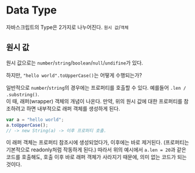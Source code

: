 # Data Type

자바스크립트의 Type은 2가지로 나누어진다. `원시 값`/`객체`

## 원시 값

원시 값으로는 `number`/`string`/`boolean`/`null`/`undifine`가 있다.

하지만, `"hello world".toUpperCase()`는 어떻게 수행되는가?

일반적으로 `number`/`string`의 경우에는 프로퍼티를 호출할 수 있다.  예를들어 `.len / .substring()`.  
이 때, 래퍼(wrapper) 객체의 개념이 나온다. 만약, 위의 원시 값에 대한 프로퍼티를 참조하려고 하면 내부적으로 래퍼 객체를 생성하게 된다.

```js
var a = "hello world";
a.toUpperCase();
// -> new String(a) -> 이후 프로퍼티 호출. 
```

이 래퍼 객체는 프로퍼티 참조시에 생성되었다가, 이후에는 바로 제거된다. (프로퍼티는 기본적으로 readonly처럼 작동하게 된다.) 
따라서 위의 예시에서 `a.len = 20`과 같은 코드를 호출해도, 호출 이후 바로 래퍼 객체가 사라지기 때문에, 의미 없는 코드가 되는 것이다. 
